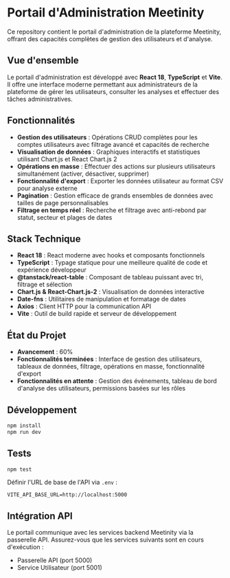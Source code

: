 # Portail d'Administration Meetinity

Ce repository contient le portail d'administration de la plateforme Meetinity, offrant des capacités complètes de gestion des utilisateurs et d'analyse.

## Vue d'ensemble

Le portail d'administration est développé avec **React 18**, **TypeScript** et **Vite**. Il offre une interface moderne permettant aux administrateurs de la plateforme de gérer les utilisateurs, consulter les analyses et effectuer des tâches administratives.

## Fonctionnalités

- **Gestion des utilisateurs** : Opérations CRUD complètes pour les comptes utilisateurs avec filtrage avancé et capacités de recherche
- **Visualisation de données** : Graphiques interactifs et statistiques utilisant Chart.js et React Chart.js 2
- **Opérations en masse** : Effectuer des actions sur plusieurs utilisateurs simultanément (activer, désactiver, supprimer)
- **Fonctionnalité d'export** : Exporter les données utilisateur au format CSV pour analyse externe
- **Pagination** : Gestion efficace de grands ensembles de données avec tailles de page personnalisables
- **Filtrage en temps réel** : Recherche et filtrage avec anti-rebond par statut, secteur et plages de dates

## Stack Technique

- **React 18** : React moderne avec hooks et composants fonctionnels
- **TypeScript** : Typage statique pour une meilleure qualité de code et expérience développeur
- **@tanstack/react-table** : Composant de tableau puissant avec tri, filtrage et sélection
- **Chart.js & React-Chart.js-2** : Visualisation de données interactive
- **Date-fns** : Utilitaires de manipulation et formatage de dates
- **Axios** : Client HTTP pour la communication API
- **Vite** : Outil de build rapide et serveur de développement

## État du Projet

- **Avancement** : 60%
- **Fonctionnalités terminées** : Interface de gestion des utilisateurs, tableaux de données, filtrage, opérations en masse, fonctionnalité d'export
- **Fonctionnalités en attente** : Gestion des événements, tableau de bord d'analyse des utilisateurs, permissions basées sur les rôles

## Développement

```bash
npm install
npm run dev
```

## Tests

```bash
npm test
```

Définir l'URL de base de l'API via `.env` :

```
VITE_API_BASE_URL=http://localhost:5000
```

## Intégration API

Le portail communique avec les services backend Meetinity via la passerelle API. Assurez-vous que les services suivants sont en cours d'exécution :

- Passerelle API (port 5000)
- Service Utilisateur (port 5001)
